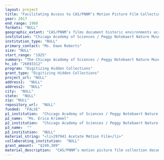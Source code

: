 ```yaml
--- 
layout: project 
title: "Facilitating Access to CAS/PNNM’s Motion Picture Film Collection for Ecological Research"
year: 2017
end_range: 1988
formats: "NULL"
geographic_extant: "CAS/PNNM’s films document historic environments across North America (65%), with a strong emphasis on the Midwest (39%), but also including Florida, the Great Smoky Mountains, and the American Southwest. The collection also includes footage from other ecologically sensitive areas worldwide, including the Galapagos, Ireland, and Africa."
institution: "Chicago Academy of Sciences / Peggy Notebaert Nature Museum"
institution_type: "NULL"
primary_contact: "Ms. Dawn Roberts"
size: "NULL"
start_range: "1925"
summary: "The Chicago Academy of Sciences / Peggy Notebaert Nature Museum’s (CAS/PNNM) motion picture films document biodiversity from 1925 to 1988, providing a unique mechanism to study ecological change over time. Almost all of the films are original recordings taken during Academy field expeditions across the United States, featuring Midwestern environments and other ecologically important areas within the Great Smoky Mountains, the American Southwest, Louisiana, and Florida. CAS/PNNM films by Academy staff and local naturalists studying abroad also document sensitive ecosystems around the world. Because motion picture film becomes increasingly more fragile over time, digitization of these films is necessary to ensure that access to the information recorded is safely preserved and accessible for scholarly review. CAS/PNNM will contract the Chicago Film Archives to digitize 1,323 films from its collections over a two year period and make the resulting digital media globally available through Internet Archive and Arctos."
hc_id: "26893312"
program: "Digitizing Hidden Collections"
grant_type: "Digitizing Hidden Collections"
project_url: "NULL"
address1:  "NULL"
address2:  "NULL"
city:  "NULL"
state:  "NULL"
zip: "NULL"
repository_url:  "NULL"
funded:  "FALSE"
p1_institution:  "Chicago Academy of Sciences / Peggy Notebaert Nature Museum"
p2_name:  "Ms. Erica Krimmel"
p2_institution:  "Chicago Academy of Sciences / Peggy Notebaert Nature Museum"
p3_name:  ""
p3_institution:  "NULL"
material_string: "<li>297941 Acetate Motion Film</li>"
collaborating_institution:  "NULL"
grant_amount:  "$249,309"
material_description:  "CAS/PNNM’s motion picture film collection documents biodiversity from 1925 to 1988, providing a unique mechanism for studying ecological change over time. Of the 1,323 films in this proposal, 1,319 are original films found nowhere else. The majority of the films are silent (98%) and in color (92%). Many of the films record Academy field expeditions across the United States, predominantly featuring sensitive ecosystems in the Midwest and elsewhere. Expeditions often included faunal surveys, which helped inform scientific research and protection of wild areas such as Great Smoky Mountains National Park. Survey and film materials are a valuable record of past ecosystems, many of which have been heavily impacted by human activity in the interim years. As the Academy strived to educate its visitors about nature both in their backyard and in other regions of the world, the CAS/PNNM film collection captures environments on every continent except Antarctica. In addition to internal productions, the collection has films that were donated to the Academy by naturalists including Benjamin Gault, Clarence Randall, and Sidney Downey. Gault (1859-1942) was a Chicago ornithologist and conservationist whose specimens and archives are also deposited at CAS/PNNM. Randall (1891-1967), another Chicagoan, documented many bird species found in the Midwest. Downey (1905-1983) led safaris in and filmed the desert ecosystems of Africa. Finally, the collection includes a handful of commercial educational films featuring Academy staff or created in partnership with the Academy. Four of these have not been found available online, so are included in this proposal for digitization."
---
```

